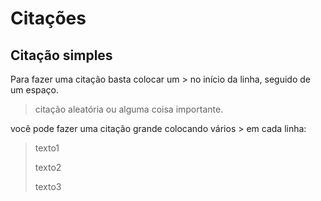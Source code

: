 # Citações  
  
  
## Citação simples  
  
Para fazer uma citação basta colocar um > no início da linha, seguido de um espaço.  
  
> citação aleatória ou alguma coisa importante.  

você pode fazer uma citação grande colocando vários > em cada linha:
  
> texto1   
>  
> texto2  
>  
> texto3  
  